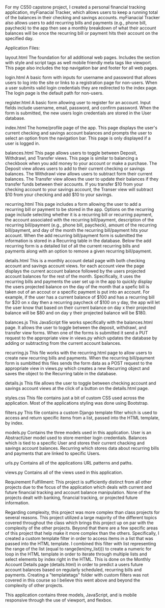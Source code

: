For my CS50 capstone project, I created a personal financial tracking application, myFianacial Tracker, which allows users to keep a running total of the balances in their checking and savings accounts. myFianacial Tracker also allows users to add recurring bills and payments (e.g., phone bill, paycheck) to the app then see a monthly breakdown of what their account balances will be once the recurring bill or payment hits their account on the specified day.

Application Files:

layout.html
The foundation for all additional web pages. Includes the <head> section with style and script tags as well mobile friendly meta tags like viewport. This page also includes the top navigation bar and footer for all web pages.

login.html
A basic form with inputs for username and password that allows users to log into the site or links to a registration page for non-users. When a user submits valid login credentials they are redirected to the index page. The login page is the default path for non-users.

register.html
A basic form allowing user to register for an account. Input fields include username, email, password, and confirm password. When the form is submitted, the new users login credentials are stored in the User database.

index.html
The home/profile page of the app. This page displays the user's current checking and savings account balances and prompts the user to select an option from the navigation bar. This page is only displayed if a user is logged in. 

balances.html
This page allows users to toggle between Deposit, Withdrawl, and Transfer views. This page is similar to balancing a checkbook when you add money to your account or make a purchase. The Deposit view allows users to add to their current checking or savings balances. The Withdrawl view allows users to subtract form their current balances. The Transfer view allows the user to update their balances if they transfer funds between their accounts. If you transfer $10 from your checking account to your savings account, the Transer view will subtract $10 from your checking and add $10 to your savings.

recurring.html
This page includes a form allowing the user to add a recurring bill or payment to be stored in the app. Options on the recurring page include selecting whether it is a recurring bill or recurring payment, the account associated with the recurring bill/payment, description of the recurring bill/payment (e.g., phone bill, paycheck), amount of the recurring bill/payment, and day of the month the recurring bill/payment hits your account. When the add recurring bill/payment form is submitted the information is stored in a Recurring table in the database. Below the add recurring form is a detailed list of all the current recurring bills and payments along with an option to remove a given recurring bill/payment.

details.html
This is a monthly account detail page with both checking account and savings account views. for each account view the page displays the current account balance followed by the users projected account balances for the rest of the month. Specifically, it uses the recurring bills and payments the user set up in the app to quickly display the users projected balance on the day of the month that a spefic bill is taken out of an accout or a specific payment is put into an account. For example, if the user has a current balance of $100 and has a recurring bill for $20 on x day then a recurring paycheck of $100 on y day, the app will let the user know that based on their current balance on day x their projected balance will be $80 and on day y their projected balance will be $180.

balances.js
This JavaScript file works specifically with the balances.html page. It allows the user to toggle between the deposit, withdrawl, and transfer view forms. When one of the forms is submitted it send a PUT request to the appropriate view in views.py which updates the database by adding or subtracting from the current account balances.

recurring.js
This file works with the recurring.html page to allow users to create new recurring bills and payments. When the recurring bill/payment form is sumbitted this files sends the form data as a POST request to the appropriate view in views.py which creates a new Recurring object and saves the object to the Recurring table in the database.

details.js
This file allows the user to toggle between checking account and savings account views at the click of a button on the details.html page.

styles.css
This file contains just a bit of custom CSS used across the application. Most of the applications styling was done using Bootstrap.

filters.py
This file contains a custom Django template filter which is used to access and return specific items from a list, passed into the HTML template, by index.

models.py
Contains the three models used in this application. User is an AbstractUser model used to store member login credentials. Balances which is tied to a specific User and stores their current chacking and savings account balances. Recurring which stores data about recurring bills and payments that are linked to specific Users.

urls.py
Contains all of the applications URL patterns and paths.

views.py
Contains all of the views used in this application.

Requirement Fulfillment:
This project is sufficiently distinct from all other projects due to the focus of the application which deals with current and future financial tracking and account balance manipulation. None of the projects dealt with banking, financial tracking, or projected future information. 

Regarding complexity, this project was more complex than class projects for several reasons. This project utilized a large majority of the different topics covered throughout the class which brings this project up on par with the complexity of the other projects. Beyond that there are a few specific areas of this project that help make it more complex than the others. Specifically, I created a custom template filter in order to access items in a list that was passed into the HTML template. I combined this filter with list representing the range of the list (equal to range(len(my_list))) to create a numeric for loop in the HTML template in order to iterate through multiple lists and select elements by index right in the HTML. This is done on the Monthly Account Details page (details.html) in order to predict a users future account balances based on regularly scheduled, recurring bills and payments. Creating a "templatetags" folder with custom filters was not covered in this course so I believe this went above and beyond the complexity of other projects.

This application contains three models, JavaScript, and is mobile responsive through the use of viewport, and flexbox.